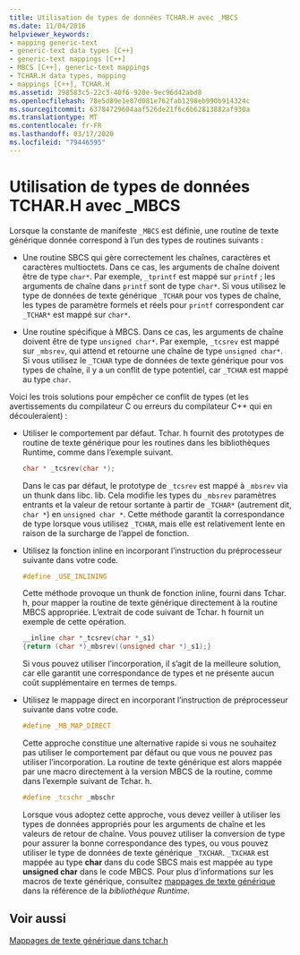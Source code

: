 ```yaml
---
title: Utilisation de types de données TCHAR.H avec _MBCS
ms.date: 11/04/2016
helpviewer_keywords:
- mapping generic-text
- generic-text data types [C++]
- generic-text mappings [C++]
- MBCS [C++], generic-text mappings
- TCHAR.H data types, mapping
- mappings [C++], TCHAR.H
ms.assetid: 298583c5-22c3-40f6-920e-9ec96d42abd8
ms.openlocfilehash: 78e5d89e1e87d081e762fab1298eb990b914324c
ms.sourcegitcommit: 63784729604aaf526de21f6c6b62813882af930a
ms.translationtype: MT
ms.contentlocale: fr-FR
ms.lasthandoff: 03/17/2020
ms.locfileid: "79446595"
---
```

# <a name="using-tcharh-data-types-with-_mbcs-code"></a>Utilisation de types de données TCHAR.H avec _MBCS

Lorsque la constante de manifeste `_MBCS` est définie, une routine de texte générique donnée correspond à l’un des types de routines suivants :

- Une routine SBCS qui gère correctement les chaînes, caractères et caractères multioctets. Dans ce cas, les arguments de chaîne doivent être de type `char*`. Par exemple, `_tprintf` est mappé sur `printf` ; les arguments de chaîne dans `printf` sont de type `char*`. Si vous utilisez le type de données de texte générique `_TCHAR` pour vos types de chaîne, les types de paramètre formels et réels pour `printf` correspondent car `_TCHAR*` est mappé sur `char*`.

- Une routine spécifique à MBCS. Dans ce cas, les arguments de chaîne doivent être de type `unsigned char*`. Par exemple, `_tcsrev` est mappé sur `_mbsrev`, qui attend et retourne une chaîne de type `unsigned char*`. Si vous utilisez le `_TCHAR` type de données de texte générique pour vos types de chaîne, il y a un conflit de type potentiel, car `_TCHAR` est mappé au type `char`.

Voici les trois solutions pour empêcher ce conflit de types (et les avertissements du compilateur C ou erreurs du compilateur C++ qui en découleraient) :

- Utiliser le comportement par défaut. Tchar. h fournit des prototypes de routine de texte générique pour les routines dans les bibliothèques Runtime, comme dans l’exemple suivant.

    ```cpp
    char * _tcsrev(char *);
    ```

   Dans le cas par défaut, le prototype de `_tcsrev` est mappé à `_mbsrev` via un thunk dans libc. lib. Cela modifie les types du `_mbsrev` paramètres entrants et la valeur de retour sortante à partir de `_TCHAR*` (autrement dit, `char *`) en `unsigned char *`. Cette méthode garantit la correspondance de type lorsque vous utilisez `_TCHAR`, mais elle est relativement lente en raison de la surcharge de l’appel de fonction.

- Utilisez la fonction inline en incorporant l’instruction du préprocesseur suivante dans votre code.

    ```cpp
    #define _USE_INLINING
    ```

   Cette méthode provoque un thunk de fonction inline, fourni dans Tchar. h, pour mapper la routine de texte générique directement à la routine MBCS appropriée. L’extrait de code suivant de Tchar. h fournit un exemple de cette opération.

    ```cpp
    __inline char *_tcsrev(char *_s1)
    {return (char *)_mbsrev((unsigned char *)_s1);}
    ```

   Si vous pouvez utiliser l’incorporation, il s’agit de la meilleure solution, car elle garantit une correspondance de types et ne présente aucun coût supplémentaire en termes de temps.

- Utilisez le mappage direct en incorporant l’instruction de préprocesseur suivante dans votre code.

    ```cpp
    #define _MB_MAP_DIRECT
    ```

   Cette approche constitue une alternative rapide si vous ne souhaitez pas utiliser le comportement par défaut ou que vous ne pouvez pas utiliser l’incorporation. La routine de texte générique est alors mappée par une macro directement à la version MBCS de la routine, comme dans l’exemple suivant de Tchar. h.

    ```cpp
    #define _tcschr _mbschr
    ```

   Lorsque vous adoptez cette approche, vous devez veiller à utiliser les types de données appropriés pour les arguments de chaîne et les valeurs de retour de chaîne. Vous pouvez utiliser la conversion de type pour assurer la bonne correspondance des types, ou vous pouvez utiliser le type de données de texte générique `_TXCHAR`. `_TXCHAR` est mappée au type **char** dans du code SBCS mais est mappée au type **unsigned char** dans le code MBCS. Pour plus d’informations sur les macros de texte générique, consultez [mappages de texte générique](../c-runtime-library/generic-text-mappings.md) dans la référence de la *bibliothèque Runtime*.

## <a name="see-also"></a>Voir aussi

[Mappages de texte générique dans tchar.h](../text/generic-text-mappings-in-tchar-h.md)
